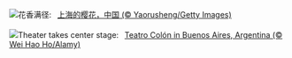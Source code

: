 ![](https://www.bing.com/th?id=OHR.ShanghaiBlossoms_ZH-CN5594677517_UHD.jpg&w=1000)花香满径:&nbsp;&ensp;[上海的樱花，中国 (© Yaorusheng/Getty Images)](https://www.bing.com/th?id=OHR.ShanghaiBlossoms_ZH-CN5594677517_UHD.jpg)
<br><br/>
![](https://www.bing.com/th?id=OHR.TeatroColon_EN-US2518867279_UHD.jpg&w=1000)Theater takes center stage:&nbsp;&ensp;[Teatro Colón in Buenos Aires, Argentina (© Wei Hao Ho/Alamy)](https://www.bing.com/th?id=OHR.TeatroColon_EN-US2518867279_UHD.jpg)
<br><br/>
